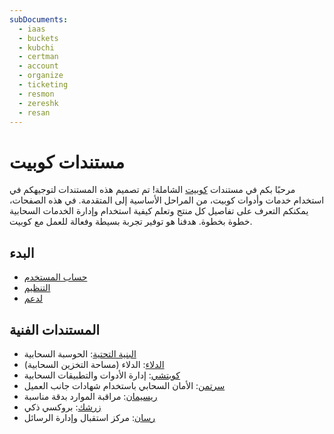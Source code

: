 ```yaml
---
subDocuments:
  - iaas
  - buckets
  - kubchi
  - certman
  - account
  - organize
  - ticketing
  - resmon
  - zereshk
  - resan
---
```


# مستندات کوبیت

مرحبًا بكم في مستندات [کوبیت](https://panel.kubit.ir/en/) الشاملة! تم تصميم هذه المستندات لتوجيهكم في استخدام خدمات وأدوات کوبیت، من المراحل الأساسية إلى المتقدمة. في هذه الصفحات، يمكنكم التعرف على تفاصيل كل منتج وتعلم كيفية استخدام وإدارة الخدمات السحابية خطوة بخطوة. هدفنا هو توفير تجربة بسيطة وفعالة للعمل مع کوبیت.

## البدء

- [حساب المستخدم](account)
- [التنظيم](organize)
- [لدعم](ticketing)

## المستندات الفنية

- [البنية التحتية](iaas): الحوسبة السحابية
- [الدلاء](buckets): الدلاء (مساحة التخزين السحابية)
- [كوبتشي](kubchi): إدارة الأدوات والتطبيقات السحابية
- [سرتمن](certman): الأمان السحابي باستخدام شهادات جانب العميل
- [ريسيمان](resmon): مراقبة الموارد بدقة مناسبة
- [زرشك](zereshk): بروكسي ذكي
- [رسان](resan): مركز استقبال وإدارة الرسائل

